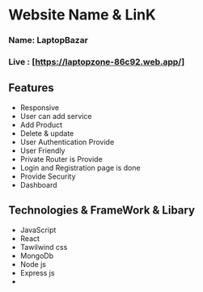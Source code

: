 # Website Name & LinK
### Name: LaptopBazar

### Live : [https://laptopzone-86c92.web.app/]



## Features
- Responsive
- User can add service 
- Add Product
- Delete & update
- User Authentication Provide
- User Friendly
- Private Router is Provide
- Login and Registration page is done
- Provide Security
- Dashboard
 ## Technologies & FrameWork & Libary
- JavaScript
- React
- Tawilwind css
- MongoDb
- Node js
- Express js
- 



